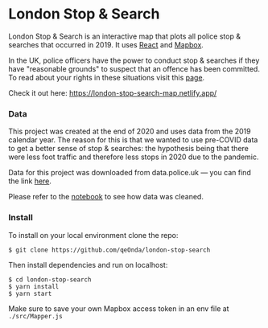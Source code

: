 # London Stop & Search
London Stop & Search is an interactive map that plots all police stop & searches that occurred in 2019. It uses [React](https://reactjs.org/) and [Mapbox](https://www.mapbox.com/).  

In the UK, police officers have the power to conduct stop & searches if they have "reasonable grounds" to suspect that an offence has been committed. To read about your rights in these situations visit this [page](https://www.libertyhumanrights.org.uk/advice_information/stop-and-search/).  

Check it out here: https://london-stop-search-map.netlify.app/

### Data
This project was created at the end of 2020 and uses data from the 2019 calendar year. The reason for this is that we wanted to use pre-COVID data to get a better sense of stop & searches: the hypothesis being that there were less foot traffic and therefore less stops in 2020 due to the pandemic.

Data for this project was downloaded from data.police.uk &mdash; you can find the link [here](https://data.police.uk/data/).  

Please refer to the [notebook](data_clean.ipynb) to see how data was cleaned. 

### Install 
To install on your local environment clone the repo:
```
$ git clone https://github.com/qeOnda/london-stop-search
```
Then install dependencies and run on localhost: 
```
$ cd london-stop-search
$ yarn install
$ yarn start
```
Make sure to save your own Mapbox access token in an env file at `./src/Mapper.js`








